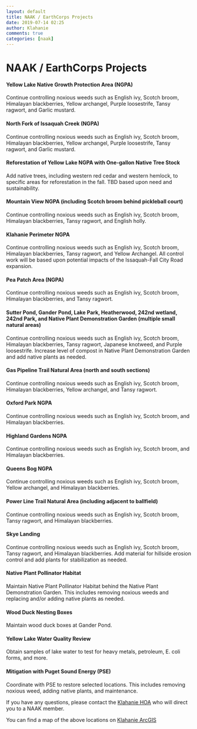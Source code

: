 ```yaml
---
layout: default 
title: NAAK / EarthCorps Projects
date: 2019-07-14 02:25
author: Klahanie
comments: true
categories: [naak]
---
```


# NAAK / EarthCorps Projects

#### Yellow Lake Native Growth Protection Area (NGPA)
Continue controlling noxious weeds such as English ivy, Scotch broom, Himalayan blackberries, Yellow archangel, Purple loosestrife, Tansy ragwort, and Garlic mustard.

#### North Fork of Issaquah Creek (NGPA)
Continue controlling noxious weeds such as English ivy, Scotch broom, Himalayan blackberries, Yellow archangel, Purple loosestrife, Tansy ragwort, and Garlic mustard.

#### Reforestation of Yellow Lake NGPA with One-gallon Native Tree Stock
Add native trees, including western red cedar and western hemlock, to specific areas for reforestation in the fall. TBD based upon need and sustainability.

#### Mountain View NGPA (including Scotch broom behind pickleball court)
Continue controlling noxious weeds such as English ivy, Scotch broom, Himalayan blackberries, Tansy ragwort, and English holly.

#### Klahanie Perimeter NGPA
Continue controlling noxious weeds such as English ivy, Scotch broom, Himalayan blackberries, Tansy ragwort, and Yellow Archangel. All control work will be based upon potential impacts of the Issaquah-Fall City Road expansion.

#### Pea Patch Area (NGPA)
Continue controlling noxious weeds such as English ivy, Scotch broom, Himalayan blackberries, and Tansy ragwort.

#### Sutter Pond, Gander Pond, Lake Park, Heatherwood, 242nd wetland, 242nd Park, and Native Plant Demonstration Garden (multiple small natural areas)
Continue controlling noxious weeds such as English ivy, Scotch broom, Himalayan blackberries, Tansy ragwort, Japanese knotweed, and Purple loosestrife. Increase level of compost in Native Plant Demonstration Garden and add native plants as needed.

#### Gas Pipeline Trail Natural Area (north and south sections)
Continue controlling noxious weeds such as English ivy, Scotch broom, Himalayan blackberries, Yellow archangel, and Tansy ragwort.

#### Oxford Park NGPA
Continue controlling noxious weeds such as English ivy, Scotch broom, and Himalayan blackberries.

#### Highland Gardens NGPA
Continue controlling noxious weeds such as English ivy, Scotch broom, and Himalayan blackberries.  

#### Queens Bog NGPA
Continue controlling noxious weeds such as English ivy, Scotch broom, Yellow archangel, and Himalayan blackberries.  

#### Power Line Trail Natural Area (including adjacent to ballfield)
Continue controlling noxious weeds such as English ivy, Scotch broom, Tansy ragwort, and Himalayan blackberries.  

#### Skye Landing
Continue controlling noxious weeds such as English ivy, Scotch broom, Tansy ragwort, and Himalayan blackberries. Add material for hillside erosion control and add plants for stabilization as needed.

#### Native Plant Pollinator Habitat
Maintain Native Plant Pollinator Habitat behind the Native Plant Demonstration Garden. This includes removing noxious weeds and replacing and/or adding native plants as needed. 

#### Wood Duck Nesting Boxes
Maintain wood duck boxes at Gander Pond.

#### Yellow Lake Water Quality Review
Obtain samples of lake water to test for heavy metals, petroleum, E. coli forms, and more.

#### Mitigation with Puget Sound Energy (PSE)
Coordinate with PSE to restore selected locations. This includes removing noxious weed, adding native plants, and maintenance.


If you have any questions, please contact the [Klahanie HOA](mailto:info@klahanie.com) who will direct you to a NAAK member.

You can find a map of the above locations on <a href="http://earthcorps.maps.arcgis.com/apps/webappviewer/index.html?id=82047a95ec66449f9beef3908d0a9704">Klahanie ArcGIS</a>
